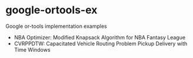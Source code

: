 # google-ortools-ex
Google or-tools implementation examples
- NBA Optimizer: Modified Knapsack Algorithm for NBA Fantasy League
- CVRPPDTW: Capacitated Vehicle Routing Problem Pickup Delivery with Time Windows
